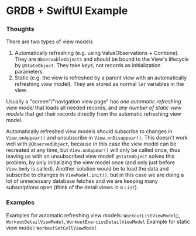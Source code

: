 #  GRDB + SwiftUI Example

### Thoughts

There are two types of view models
1. Automatically refreshing (e.g. using ValueObservations + Combine). They are `ObservableObjects` and should be bound to the View's lifecycle by `@StateObject`. They take *keys*, not records as initialization parameters.
2. Static (e.g. the view is refreshed by a parent view with an automatically refreshing view model). They are stored as normal `let` variables in the view.

Usually a "screen"/"navigation view page" has *one automatic refreshing view model* that loads all needed records, and *any number of static view models* that get their records directly from the automatic refreshing view model.

Automatically refreshed view models should subscribe to changes in `View.onAppear()` and unsubscribe in `View.onDisappear()`. This doesn't work well with `@ObservedObject`, because in this case the view model can be recreated at any time, but `View.onAppear()` will only be called once, thus leaving us with an unsubscribed view model! `@StateObject` solves this problem, by only initializing the view model once (and only just before `View.body` is called). Another solution would be to load the data and subscribe to changes in `ViewModel.init()`, but in this case we are doing a lot of unnecessary database fetches and we are keeping many subscriptions open (think of the detail views in a `List`).

### Examples

Examples for automatic refreshing view models: `WorkoutListViewModel`,  `WorkoutDetailViewModel`,  `WorkoutExerciseDetailViewModel`
Example for static view model: `WorkoutSetCellViewModel`
